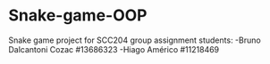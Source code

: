 # Snake-game-OOP
Snake game project for SCC204 group assignment
students:
-Bruno Dalcantoni Cozac #13686323
-Hiago Américo #11218469
